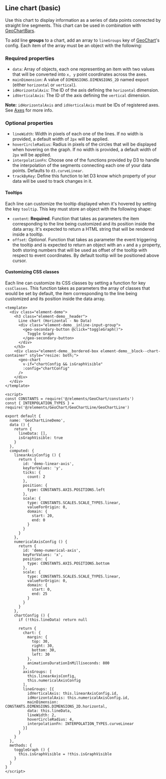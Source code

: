 ## Line chart (basic)

Use this chart to display information as a series of data points connected by
straight line segments. This chart can be used in combination with
[GeoChartBars](./#/Elements/Charts?id=geochartbars).

To add line **groups** to a chart, add an array to `lineGroups` key of
[GeoChart](./#/Elements/Charts?id=introduction)'s config. Each item of the array
must be an object with the following:

### Required properties

- `data`: Array of objects, each one representing an item with two values that
will be converted into `x, y` point coordinates across the axes.
- `mainDimension`: A value of `DIMENSIONS.DIMENSIONS_2D` named export (either
`horizontal` or `vertical`).
- `idHorizontalAxis`: The ID of the axis defining the `horizontal` dimension.
- `idVerticalAxis`: The ID of the axis defining the `vertical` dimension.

**Note:** `idHorizontalAxis` and `idVerticalAxis` must be IDs of registered axes.
See [Axes](./#/Elements/Charts?id=axes) for more info.

### Optional properties


- `lineWidth`: Width in pixels of each one of the lines. If no width is provided,
a default width of `2px` will be applied.
- `hoverCircleRadius`: Radius in pixels of the circles that will be displayed
when hovering on the graph. If no width is provided, a default width of `2px`
will be applied.
- `interpolationFn`: Choose one of the functions provided by D3 to handle the
interpolation of the segments connecting each one of your data points. Defaults
to `d3.curveLinear`.
- `trackByKey`: Define this function to let D3 know which property of your data
will be used to track changes in it.

#### Tooltips

Each line can customize the tooltip displayed when it's hovered by setting the
key `tooltip`. This key must store an object with the following shape:

- `content`: **Required**. Function that takes as parameters the item
corresponding to the line being customized and its position inside the data array.
It's expected to return a HTML string that will be rendered inside a tooltip.
- `offset`: *Optional*. Function that takes as parameter the event triggering the
tooltip and is expected to return an object with an `x` and a `y` property, both
storing numbers that will be used as offset of the tooltip with respect to event
coordinates. By default tooltip will be positioned above cursor.

#### Customizing CSS classes

Each line can customize its CSS classes by setting a function for key `cssClasses`.
This function takes as parameters the array of classes that would be set by
default, the item corresponding to the line being customized and its position
inside the data array.

```vue live
<template>
  <div class="element-demo">
    <h3 class="element-demo__header">
      Line chart (Horizontal - No Data)
      <div class="element-demo__inline-input-group">
        <geo-secondary-button @click="toggleGraph()">
          Toggle Graph
        </geo-secondary-button>
      </div>
    </h3>
    <div class="element-demo__bordered-box element-demo__block--chart-container" style="resize: both;">
      <geo-chart
        v-if="chartConfig && isGraphVisible"
        :config="chartConfig"
      />
    </div>
  </div>
</template>

<script>
const CONSTANTS = require('@/elements/GeoChart/constants')
const { INTERPOLATION_TYPES } = require('@/elements/GeoChart/GeoChartLine/GeoChartLine')

export default {
  name: 'GeoChartLineDemo',
  data () {
    return {
      lineData: [],
      isGraphVisible: true
    }
  },
  computed: {
    linearAxisConfig () {
      return {
        id: 'demo-linear-axis',
        keyForValues: 'y',
        ticks: {
          count: 2
        },
        position: {
          type: CONSTANTS.AXIS.POSITIONS.left
        },
        scale: {
          type: CONSTANTS.SCALES.SCALE_TYPES.linear,
          valueForOrigin: 0,
          domain: {
            start: 20,
            end: 0
          }
        }
      }
    },
    numericalAxisConfig () {
      return {
        id: 'demo-numerical-axis',
        keyForValues: 'x',
        position: {
          type: CONSTANTS.AXIS.POSITIONS.bottom
        },
        scale: {
          type: CONSTANTS.SCALES.SCALE_TYPES.linear,
          valueForOrigin: 0,
          domain: {
            start: 0,
            end: 25
          }
        }
      }
    },
    chartConfig () {
      if (!this.lineData) return null

      return {
        chart: {
          margin: {
            top: 30,
            right: 30,
            bottom: 30,
            left: 30
          },
          animationsDurationInMilliseconds: 800
        },
        axisGroups: [
          this.linearAxisConfig,
          this.numericalAxisConfig
        ],
        lineGroups: [{
          idVerticalAxis: this.linearAxisConfig.id,
          idHorizontalAxis: this.numericalAxisConfig.id,
          mainDimension: CONSTANTS.DIMENSIONS.DIMENSIONS_2D.horizontal,
          data: this.lineData,
          lineWidth: 2,
          hoverCircleRadius: 4,
          interpolationFn: INTERPOLATION_TYPES.curveLinear
        }]
      }
    }
  },
  methods: {
    toggleGraph () {
      this.isGraphVisible = !this.isGraphVisible
    }
  }
}
</script>
```
